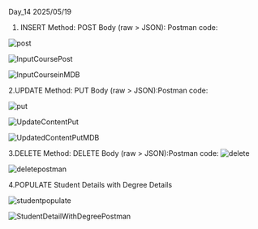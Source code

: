 Day_14 
2025/05/19 

1. INSERT
Method: POST
Body (raw > JSON): Postman code:

![post](https://github.com/user-attachments/assets/bda91878-29f5-4c85-b965-5ad976845805)

![InputCoursePost](https://github.com/user-attachments/assets/1b48c890-fecc-4a8d-add0-13d8a5ce9f11)

![InputCourseinMDB](https://github.com/user-attachments/assets/5bafe140-361b-4cb4-8ee7-ee7408efa2ef)


2.UPDATE
Method: PUT
Body (raw > JSON):Postman
code:

![put](https://github.com/user-attachments/assets/4d489ed8-bc8d-49fa-a5db-f5c913b4330b)

![UpdateContentPut](https://github.com/user-attachments/assets/6a00ba0a-1d70-4930-9afb-ad6a0560c0bd)

![UpdatedContentPutMDB](https://github.com/user-attachments/assets/2f0aad3d-acbd-4db7-ace0-bcdd176302f6)

3.DELETE
Method: DELETE
Body (raw > JSON):Postman
code:
![delete](https://github.com/user-attachments/assets/64e26895-b6e9-4539-a160-0ad065f56b9e)

![deletepostman](https://github.com/user-attachments/assets/0cc89d14-2599-4fd0-88ac-4d07ebb9ef85)


4.POPULATE
Student Details with Degree Details

![studentpopulate](https://github.com/user-attachments/assets/5e179aea-8ff0-4407-86af-9dd7e4d67e5c)

![StudentDetailWithDegreePostman ](https://github.com/user-attachments/assets/5a88f0a0-6dea-4916-bf75-594c44195772)




